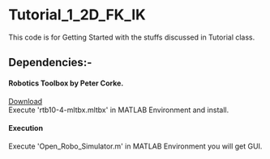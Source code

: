 # Tutorial_1_2D_FK_IK
This code is for Getting Started with the stuffs discussed in Tutorial class.
## Dependencies:- 
#### Robotics Toolbox by Peter Corke.
[Download](https://petercorke.com/download/27/rtb/1045/rtb10-4-mltbx.mltbx) \
Execute 'rtb10-4-mltbx.mltbx' in MATLAB Environment and install.

#### Execution
Execute 'Open_Robo_Simulator.m' in MATLAB Environment you will get GUI.

